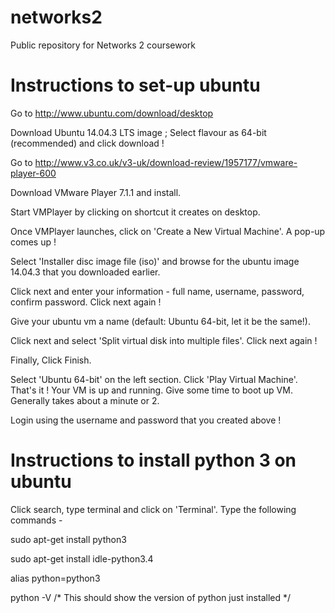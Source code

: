 # networks2
Public repository for Networks 2 coursework

# Instructions to set-up ubuntu
Go to http://www.ubuntu.com/download/desktop 

Download Ubuntu 14.04.3 LTS image ; Select flavour as 64-bit (recommended) and click download !

Go to http://www.v3.co.uk/v3-uk/download-review/1957177/vmware-player-600

Download VMware Player 7.1.1 and install.

Start VMPlayer by clicking on shortcut it creates on desktop.

Once VMPlayer launches, click on 'Create a New Virtual Machine'. A pop-up comes up !

Select 'Installer disc image file (iso)' and browse for the ubuntu image 14.04.3 that you downloaded earlier.

Click next and enter your information - full name, username, password, confirm password. Click next again !

Give your ubuntu vm a name (default: Ubuntu 64-bit, let it be the same!).

Click next and select 'Split virtual disk into multiple files'. Click next again !

Finally, Click Finish.

Select 'Ubuntu 64-bit' on the left section. Click 'Play Virtual Machine'. That's it ! Your VM is up and running. Give some time to boot up VM. Generally takes about a minute or 2.

Login using the username and password that you created above !

# Instructions to install python 3 on ubuntu 
Click search, type terminal and click on 'Terminal'. Type the following commands -

sudo apt-get install python3 

sudo apt-get install idle-python3.4

alias python=python3 

python -V /* This should show the version of python just installed */


